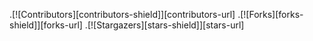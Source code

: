 .[![Contributors][contributors-shield]][contributors-url]
.[![Forks][forks-shield]][forks-url]
.[![Stargazers][stars-shield]][stars-url]
